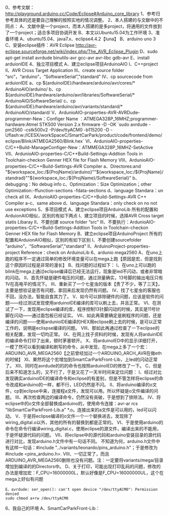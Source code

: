 0、参考文献：http://playground.arduino.cc/Code/Eclipse#Arduino_core_library
1、参考归参考具体的还是要自己理解的按照实地的情况调整。
2、本人搭建的与文献中的不同点：
	A、文献中是一个project，而本人搭建的是多project，将通用的文件放到了一个project；适合多项目协调开发
	B、本文以Ubuntu15.04为工作环境
3、准备环境
	A、ubuntu15.04、java7.x、eclipse4.4.2【luna】
	B、arduino uno 3
	C、安装eclipse插件：AVR Eclipse http://avr-eclipse.sourceforge.net/wiki/index.php/The_AVR_Eclipse_Plugin
	D、sudo apt-get install avrdude binutils-avr gcc-avr avr-libc gdb-avr
	E、install arduionIDE
4、独立项目模式
	A、建立eclipse项目ArduinoAIO
		I、C++project
		II、AVR Cross Target Application
		III、create source folder “src”，“arduino”，“SoftwareSerial”,"standard"
		IV、cp sourcecode from arduionIDE
			a、cp ${arduinoIDE}/hardware/arduino/avr/cores/* ArduinoAIO/arduino/
			b、cp ${arduinoIDE}/hardware/arduino/avr/libraries/SoftwareSerial/* ArduinoAIO/SoftwareSerial/
			c、cp ${arduinoIDE}/hardware/arduino/avr/variants/standard/* ArduinoAIO/standard/
		V、ArdunioAIO-properties-AVR-AVRDude-programmer-New：Configer Name ：ATMEGA328P_16MHZ;programmer-hardware:Atmel STK500 Version 2.x firmware -D -OK
		`sudo avrdude -pm2560 -cstk500v2 -P/dev/ttyACM0 -b115200 -D  -Uflash:w:/ICESX/workSpaceC/SmartCarPark/product/code/frontend/demo/eclipse/Blink/ATMEGA2560/Blink.hex`
		VI、ArdunioAIO-properties-C/C++Build-ManageConfiger-New：ATMMEGA328P_16MHZ-SetActive
		VII、ArdunioAIO-properties-C/C++Build-Settings-Addtion Tools in Toolchain-checkon Genner HEX file for Flash Memory
		VIII、ArdunioAIO-properties-C/C++Build-Settings-AVR Compiler
			a、Directores:and "${workspace_loc:/${ProjName}/arduino}""${workspace_loc:/${ProjName}/standrad}""${workspace_loc:/${ProjName}/SoftwareSerial}"
			b、debugging：No debug info
			c、Optimization：Size Optimization；other Optimization:-ffunction-sections -fdata-sections
			d、language Standara：un check all
		IX、ArdunioAIO-properties-C/C++Build-Settings-AVR C++ Compiler
			a-c、same above
			d、language Standara：only check on  no not use exceptions
5、多项目模式
	A、建立eclipse项目ArduinoLib
		所有的配置和ArduionAIO相似，区别的有如下两点
		I、建立项目的时候，选择AVR Cross target statis Libaray
		II、不要创建 source folder “src”
		III、不要执行：ArdunioAIO-properties-C/C++Build-Settings-Addtion Tools in Toolchain-checkon Genner HEX file for Flash Memory
	B、建立eclipse项目ArduinoProject
		所有的配置和ArduionAIO相似，区别的有如下区别
		I、不要创建sourcefolder “arduino”，“SoftwareSerial”,"standard"
		II、ArduinoProject-properties-project Reference：check on ArduinoLib
6、ardunio mega2560
	A、在uno上跑的程序不一定通过简单的修改环境变量可以在mega上跑【原因是宏，但是找到这个原因的过程是非常的漫长】
	B、找问题的过程如下：
		I、在uno上可以跑的blink在mega上通过eclipse编译后已经无法运行，现象是led不闪动，或者非常暗的闪动。
		II、首先怀疑是硬件电压的问题，通过测量确实，13号脚的输出电压只有1V在高电平的情况下。
		III、重新买了一个七星虫的版本【贵了不少，等了三天】，主要是想验证是否有问题，拿回来后发现仍然有问题。
		IV、找了七星虫的客服也不回，没办法，智能自食其力了。
		V、如今可以排除硬件的问题，应该是软件的问题——经过测试发现使用arduinoIDE编译的库可以刷上去，并且正常。
		VI、在测试了一下，发现用eclipse编译的库，程序控制13针脚闪动的时候，其实是11号针脚在闪动——通过面包板已经证实。
		VII、如此再需要确定是刷程序的问题，还是编译的问题——使用ardunioIDE编译的HEX用eclipse刷上去的时候，是可以正常工作的，说明是eclispse编译的问题。
		VIII、那如此再通过检查了一下eclipse的相关配置，发现一切均正常。
		IX、在网上找子资料的时候，发现有人将arduinIDE的编译命令打印了出来，顿时茅塞顿开。
		X、将arduinoIED中的显示详细打开，一模了然可以看到编译和刷写的命令，从中发现，在mega上多了一个宏：ARDUINO_AVR_MEGA2560【之前曾经加过一个ARDUINO_ARCH_AVR在做eth的时候】
		XI、果然将这个宏增加到SmartCarParkFront-Lib，上led的闪动正常了。
		XII、同时在avrdude的的的命令也按照arduinoIED的修改了一下。
	C、但是后来不知道怎么的，又不行了，于是又花了一天半时间来定位问题：
		I、经过对比发现确实arduinoIDE的编译命令和eclipse的有差别，但是不管怎样将eclipse的命令改成和arduino的一样，都不行，LED仍然是不闪。
		II、将arduino编译的o文件，cp到eclipse中来，连接程a文件，发现可以用。所以怀疑是o文件编译的问题。
		III、再次检查两边的编译命令，仍然没有突破，于是想到了排除法。
		IV、将eclipse中的o文件全部替换成arduino的，使用命令连接：avr-ar rcs  "libSmartCarParkFront-Lib.a" *.o。连接出来的a文件是可以用的，led可以闪动。
		V、于是将eclipse编译的o文件一个一个替换进去，发现除了wiring_digital.o以外，其他的所有的替换到都是正常的。
		VI、于是使用arduino的命令在命令行编译wiring_digital.c，使用eclipse的源文件，编译出来的不能用，于是怀疑源代码的问题。
		VII、将eclipse中的源代码和arduino安装目录的源代码进行对比，发现arduino.h文件中有一句话不同。
			不知道为何，arduino.h文件中有这样一句话：#include "../variants/leonardo/pins_arduino.h"；于是修改为#include <pins_arduino.h>.
		VIII、一切正常了，而且ARDUINO_AVR_MEGA2560删除也没有问题。注：一定要将variants/mega/目录增加到编译的的Directors中。
	D、关于打印，可能出现打印乱码的问题，修改的办法是增加宏：F_CPU=16000000L，默认好像是F_CPU=16000000UL，这个在mega上好似有问题

	E、avrdude: ser_open(): can't open device "/dev/ttyACM0": Permission denied
	sudo chmod a+rw /dev/ttyACM0

6、我自己的环境
	A、SmartCarParkFront-Lib：
